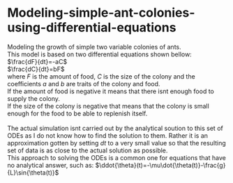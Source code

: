 # Modeling-simple-ant-colonies-using-differential-equations
Modeling the growth of simple two variable colonies of ants.<br/>
This model is based on two differential equations shown bellow:<br/>
$\frac{dF}{dt}=-aC$<br/>
$\frac{dC}{dt}=bF$<br/>
where $F$ is the amount of food, $C$ is the size of the colony and the coefficients $a$ and $b$ are traits of the colony and food.<br/>
If the amount of food is negative it means that there isnt enough food to supply the colony.<br/>
If the size of the colony is negative that means that the colony is small enough for the food to be able to replenish itself.<br/>
<br/>
The actual simulation isnt carried out by the analytical soution to this set of ODEs as I do not know how to find the solution to them. Rather it is an approximation gotten by setting $dt$ to a very small value so that the resulting set of data is as close to the actual solution as possible.<br/>
This approach to solving the ODEs is a common one for equations that have no analytical answer, such as: $\ddot{\theta}(t)=-\mu\dot{\theta(t)}-\frac{g}{L}\sin{\theta(t)}$
